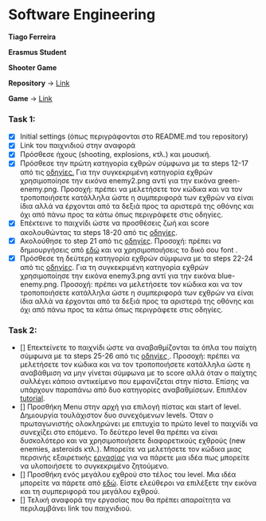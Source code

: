 <h1> Software Engineering</h1>

<b>
  <p>Tiago Ferreira</p>
  <p>Erasmus Student</p>
  <p>Shooter Game</p>
</b>

<p><b>Repository</b> -> <a href="https://github.com/tiagojlf">Link</a></p>
<p><b>Game</b> -> <a href="https://tiagojlf.github.io/Shooter/">Link</a></p>

<h3> Task 1: </h3>

- [X] Initial settings (όπως περιγράφονται στο README.md του repository)
- [X] Link του παιχνιδιού στην αναφορά
- [X] Πρόσθεσε ήχους (shooting, explosions, κτλ.) και μουσική.
- [X] Πρόσθεσε την πρώτη κατηγορία εχθρών σύμφωνα με τα steps 12-17 από τις <a href="http://codeperfectionist.com/articles/phaser-js-tutorial-building-a-polished-space-shooter-game-part-3/">οδηγίες.</a> Για την συγκεκριμένη κατηγορία εχθρών χρησιμοποίησε την εικόνα enemy2.png αντί για την εικόνα green-enemy.png. Προσοχή: πρέπει να μελετήσετε τον κώδικα και να τον τροποποιήσετε κατάλληλα ώστε η συμπεριφορά των εχθρών να είναι ίδια αλλά να έρχονται από τα δεξιά προς τα αριστερά της οθόνης και όχι από πάνω προς τα κάτω όπως περιγράφετε στις οδηγίες.
- [X] Επέκτεινε το παιχνίδι ώστε να προσθέσεις ζωή και score ακολουθώντας τα steps 18-20 από τις <a href="http://codeperfectionist.com/articles/phaser-js-tutorial-building-a-polished-space-shooter-game-part-4/">οδηγίες</a>.
- [X] Ακολούθησε το step 21 από τις <a href="http://codeperfectionist.com/articles/phaser-js-tutorial-building-a-polished-space-shooter-game-part-4/">οδηγίες</a>. Προσοχή: πρέπει να δημιουργήσεις από <a href="http://kvazars.com/littera/">εδώ</a> και να χρησιμοποιήσεις το δικό σου font .
- [X] Πρόσθεσε τη δεύτερη κατηγορία εχθρών σύμφωνα με τα steps 22-24 από τις <a href="http://codeperfectionist.com/articles/phaser-js-tutorial-building-a-polished-space-shooter-game-part-4/">οδηγίες</a>. Για τη συγκεκριμένη κατηγορία εχθρών χρησιμοποίησε την εικόνα enemy3.png αντί για την εικόνα blue-enemy.png. Προσοχή: πρέπει να μελετήσετε τον κώδικα και να τον τροποποιήσετε κατάλληλα ώστε η συμπεριφορά των εχθρών να είναι ίδια αλλά να έρχονται από τα δεξιά προς τα αριστερά της οθόνης και όχι από πάνω προς τα κάτω όπως περιγράφετε στις οδηγίες.
 
 <h3> Task 2: </h3>

- [] Επεκτείνετε το παιχνίδι ώστε να αναβαθμίζονται τα όπλα του παίχτη σύμφωνα με τα steps 25-26 από τις <a href="http://codeperfectionist.com/articles/phaser-js-tutorial-building-a-polished-space-shooter-game-part-4/">οδηγίες </a>. Προσοχή: πρέπει να μελετήσετε τον κώδικα και να τον τροποποιήσετε κατάλληλα ώστε η αναβάθμιση να μην γίνεται σύμφωνα με το score αλλά όταν ο παίχτης συλλέγει κάποιο αντικείμενο που εμφανίζεται στην πίστα. Επίσης να υπάρχουν παραπάνω από δυο κατηγορίες αναβαθμίσεων. Επιπλέον <a href="http://phaser.io/tutorials/coding-tips-007">tutorial</a>.
- [] Προσθήκη Μenu στην αρχή για επιλογή πίστας και start of level. Δημιουργία τουλάχιστον δυο συνεχόμενων levels. Όταν ο πρωταγωνιστής ολοκληρώνει με επιτυχία το πρώτο level το παιχνίδι να συνεχίζει στο επόμενο. Το δεύτερο level θα πρέπει να είναι δυσκολότερο και να χρησιμοποιήσετε διαφορετικούς εχθρούς (new enemies, asteroids κτλ.). Μπορείτε να μελετήσετε τον κώδικα μιας περσινής εξαιρετικής <a href="https://github.com/aMimikyu/Super-Mario">εργασίας</a> για να πάρετε μια ιδέα πως μπορείτε να υλοποιήσετε το συγκεκριμένο ζητούμενο.
- [] Προσθήκη ενός μεγάλου εχθρού στο τέλος του level. Μια ιδέα μπορείτε να πάρετε από <a href="http://codeperfectionist.com/articles/phaser-js-tutorial-building-a-polished-space-shooter-game-part-5/">εδώ</a>. Είστε ελεύθεροι να επιλέξετε την εικόνα και τη συμπεριφορά του μεγάλου εχθρού.
- [] Τελική αναφορά την εργασίας που θα πρέπει απαραίτητα να περιλαμβάνει link του παιχνιδιού.
